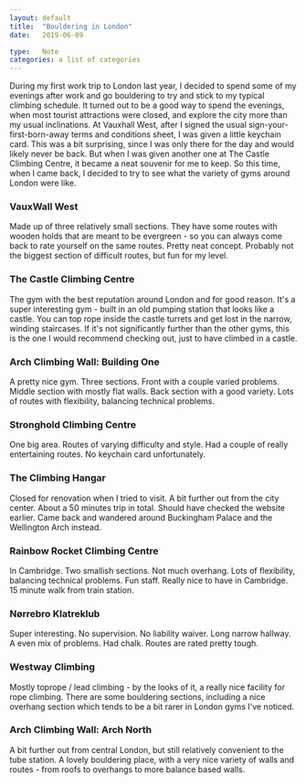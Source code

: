 ```yaml
---
layout: default
title:  "Bouldering in London"
date:   2019-06-09

type:   Note
categories: a list of categories
---
```


During my first work trip to London last year, I decided to spend some of my evenings after work and go bouldering to try and stick to my typical climbing schedule. It turned out to be a good way to spend the evenings, when most tourist attractions were closed, and explore the city more than my usual inclinations. At Vauxhall West, after I signed the usual sign-your-first-born-away terms and conditions sheet, I was given a little keychain card. This was a bit surprising, since I was only there for the day and would likely never be back. But when I was given another one at The Castle Climbing Centre, it became a neat souvenir for me to keep. So this time, when I came back, I decided to try to see what the variety of gyms around London were like.

### VauxWall West

Made up of three relatively small sections. They have some routes with wooden holds that are meant to be evergreen - so you can always come back to rate yourself on the same routes. Pretty neat concept. Probably not the biggest section of difficult routes, but fun for my level.  

### The Castle Climbing Centre

The gym with the best reputation around London and for good reason. It's a super interesting gym - built in an old pumping station that looks like a castle. You can top rope inside the castle turrets and get lost in the narrow, winding staircases. If it's not significantly further than the other gyms, this is the one I would recommend checking out, just to have climbed in a castle.

### Arch Climbing Wall: Building One

A pretty nice gym. Three sections. Front with a couple varied problems. Middle section with mostly flat walls. Back section with a good variety. Lots of routes with flexibility, balancing technical problems.

### Stronghold Climbing Centre

One big area. Routes of varying difficulty and style. Had a couple of really entertaining routes. No keychain card unfortunately. 

### The Climbing Hangar

Closed for renovation when I tried to visit. A bit further out from the city center. About a 50 minutes trip in total. Should have checked the website earlier. Came back and wandered around Buckingham Palace and the Wellington Arch instead.

### Rainbow Rocket Climbing Centre

In Cambridge. Two smallish sections. Not much overhang. Lots of flexibility, balancing technical problems. Fun staff. Really nice to have in Cambridge. 15 minute walk from train station.

### Nørrebro Klatreklub

Super interesting. No supervision. No liability waiver. Long narrow hallway. A even mix of problems. Had chalk. Routes are rated pretty tough.

### Westway Climbing

Mostly toprope / lead climbing - by the looks of it, a really nice facility for rope climbing. There are some bouldering sections, including a nice overhang section which tends to be a bit rarer in London gyms I've noticed. 

### Arch Climbing Wall: Arch North

A bit further out from central London, but still relatively convenient to the tube station. A lovely bouldering place, with a very nice variety of walls and routes - from roofs to overhangs to more balance based walls.
